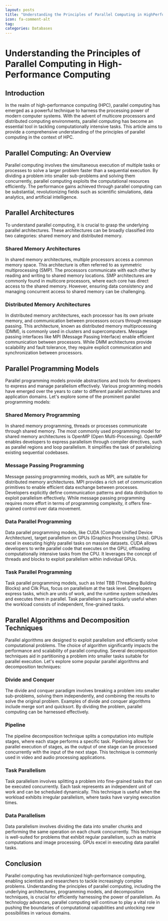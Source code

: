 ```yaml
---
layout: posts
title: "Understanding the Principles of Parallel Computing in HighPerformance Computing"
icon: fa-comment-alt
tag:      
categories: Databases
---
```



# Understanding the Principles of Parallel Computing in High-Performance Computing

## Introduction

In the realm of high-performance computing (HPC), parallel computing has emerged as a powerful technique to harness the processing power of modern computer systems. With the advent of multicore processors and distributed computing environments, parallel computing has become an essential tool in tackling computationally intensive tasks. This article aims to provide a comprehensive understanding of the principles of parallel computing in the context of HPC.

## Parallel Computing: An Overview

Parallel computing involves the simultaneous execution of multiple tasks or processes to solve a larger problem faster than a sequential execution. By dividing a problem into smaller sub-problems and solving them concurrently, parallel computing exploits the computational resources efficiently. The performance gains achieved through parallel computing can be substantial, revolutionizing fields such as scientific simulations, data analytics, and artificial intelligence.

## Parallel Architectures

To understand parallel computing, it is crucial to grasp the underlying parallel architectures. These architectures can be broadly classified into two categories: shared memory and distributed memory.

### Shared Memory Architectures

In shared memory architectures, multiple processors access a common memory space. This architecture is often referred to as symmetric multiprocessing (SMP). The processors communicate with each other by reading and writing to shared memory locations. SMP architectures are commonly found in multicore processors, where each core has direct access to the shared memory. However, ensuring data consistency and managing concurrent access to shared memory can be challenging.

### Distributed Memory Architectures

In distributed memory architectures, each processor has its own private memory, and communication between processors occurs through message passing. This architecture, known as distributed memory multiprocessing (DMM), is commonly used in clusters and supercomputers. Message passing interfaces like MPI (Message Passing Interface) enable efficient communication between processors. While DMM architectures provide scalability and fault tolerance, they require explicit communication and synchronization between processors.

## Parallel Programming Models

Parallel programming models provide abstractions and tools for developers to express and manage parallelism effectively. Various programming models have emerged over the years to cater to different parallel architectures and application domains. Let's explore some of the prominent parallel programming models:

### Shared Memory Programming

In shared memory programming, threads or processes communicate through shared memory. The most commonly used programming model for shared memory architectures is OpenMP (Open Multi-Processing). OpenMP enables developers to express parallelism through compiler directives, such as parallel regions and loop parallelism. It simplifies the task of parallelizing existing sequential codebases.

### Message Passing Programming

Message passing programming models, such as MPI, are suitable for distributed memory architectures. MPI provides a rich set of communication primitives to enable efficient data exchange between processes. Developers explicitly define communication patterns and data distribution to exploit parallelism effectively. While message passing programming requires more effort in terms of programming complexity, it offers fine-grained control over data movement.

### Data Parallel Programming

Data parallel programming models, like CUDA (Compute Unified Device Architecture), target parallelism on GPUs (Graphics Processing Units). GPUs excel in executing highly parallel tasks on massive datasets. CUDA allows developers to write parallel code that executes on the GPU, offloading computationally intensive tasks from the CPU. It leverages the concept of threads and blocks to exploit parallelism within individual GPUs.

### Task Parallel Programming

Task parallel programming models, such as Intel TBB (Threading Building Blocks) and Cilk Plus, focus on parallelism at the task level. Developers express tasks, which are units of work, and the runtime system schedules and executes them in parallel. Task parallelism is particularly useful when the workload consists of independent, fine-grained tasks.

## Parallel Algorithms and Decomposition Techniques

Parallel algorithms are designed to exploit parallelism and efficiently solve computational problems. The choice of algorithm significantly impacts the performance and scalability of parallel computing. Several decomposition techniques aid in partitioning a problem into smaller tasks suitable for parallel execution. Let's explore some popular parallel algorithms and decomposition techniques:

### Divide and Conquer

The divide and conquer paradigm involves breaking a problem into smaller sub-problems, solving them independently, and combining the results to solve the original problem. Examples of divide and conquer algorithms include merge sort and quicksort. By dividing the problem, parallel computing can be harnessed effectively.

### Pipeline

The pipeline decomposition technique splits a computation into multiple stages, where each stage performs a specific task. Pipelining allows for parallel execution of stages, as the output of one stage can be processed concurrently with the input of the next stage. This technique is commonly used in video and audio processing applications.

### Task Parallelism

Task parallelism involves splitting a problem into fine-grained tasks that can be executed concurrently. Each task represents an independent unit of work and can be scheduled dynamically. This technique is useful when the workload exhibits irregular parallelism, where tasks have varying execution times.

### Data Parallelism

Data parallelism involves dividing the data into smaller chunks and performing the same operation on each chunk concurrently. This technique is well-suited for problems that exhibit regular parallelism, such as matrix computations and image processing. GPUs excel in executing data parallel tasks.

## Conclusion

Parallel computing has revolutionized high-performance computing, enabling scientists and researchers to tackle increasingly complex problems. Understanding the principles of parallel computing, including the underlying architectures, programming models, and decomposition techniques, is crucial for efficiently harnessing the power of parallelism. As technology advances, parallel computing will continue to play a vital role in pushing the boundaries of computational capabilities and unlocking new possibilities in various domains.